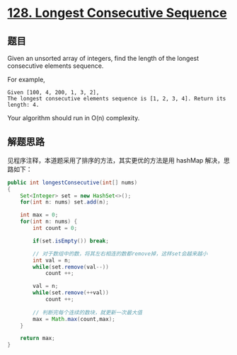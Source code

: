 # [128. Longest Consecutive Sequence](https://leetcode.com/problems/longest-consecutive-sequence/)

## 题目
Given an unsorted array of integers, find the length of the longest consecutive elements sequence.

For example,
```
Given [100, 4, 200, 1, 3, 2],
The longest consecutive elements sequence is [1, 2, 3, 4]. Return its length: 4.
```

Your algorithm should run in O(n) complexity.

## 解题思路

见程序注释，本道题采用了排序的方法，其实更优的方法是用 hashMap 解决，思路如下：

```Java
public int longestConsecutive(int[] nums)
{
    Set<Integer> set = new HashSet<>();
    for(int n: nums) set.add(n);

    int max = 0;
    for(int n: nums) {
        int count = 0;

        if(set.isEmpty()) break;

        // 对于数组中的数，将其左右相连的数都remove掉，这样set会越来越小
        int val = n;
        while(set.remove(val--))
            count ++;

        val = n;
        while(set.remove(++val))
            count ++;
            
        // 判断完每个连续的数块，就更新一次最大值
        max = Math.max(count,max);
    }

    return max;
}
```
